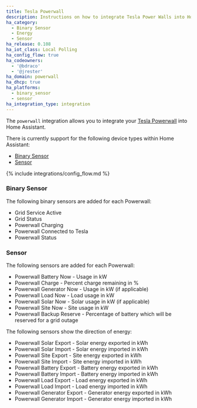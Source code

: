 ```yaml
---
title: Tesla Powerwall
description: Instructions on how to integrate Tesla Power Walls into Home Assistant.
ha_category:
  - Binary Sensor
  - Energy
  - Sensor
ha_release: 0.108
ha_iot_class: Local Polling
ha_config_flow: true
ha_codeowners:
  - '@bdraco'
  - '@jrester'
ha_domain: powerwall
ha_dhcp: true
ha_platforms:
  - binary_sensor
  - sensor
ha_integration_type: integration
---
```


The `powerwall` integration allows you to integrate your [Tesla Powerwall](https://www.tesla.com/powerwall) into Home Assistant.

There is currently support for the following device types within Home Assistant:

- [Binary Sensor](#binary-sensor)
- [Sensor](#sensor)

{% include integrations/config_flow.md %}

### Binary Sensor

The following binary sensors are added for each Powerwall:

- Grid Service Active
- Grid Status
- Powerwall Charging
- Powerwall Connected to Tesla
- Powerwall Status

### Sensor

The following sensors are added for each Powerwall:

- Powerwall Battery Now - Usage in kW
- Powerwall Charge - Percent charge remaining in %
- Powerwall Generator Now - Usage in kW (if applicable)
- Powerwall Load Now - Load usage in kW
- Powerwall Solar Now - Solar usage in kW (if applicable)
- Powerwall Site Now - Site usage in kW
- Powerwall Backup Reserve - Percentage of battery which will be reserved for a grid outage

The following sensors show the direction of energy:

- Powerwall Solar Export - Solar energy exported in kWh
- Powerwall Solar Import - Solar energy imported in kWh
- Powerwall Site Export - Site energy exported in kWh
- Powerwall Site Import - Site energy imported in kWh
- Powerwall Battery Export - Battery energy exported in kWh
- Powerwall Battery Import - Battery energy imported in kWh
- Powerwall Load Export - Load energy exported in kWh
- Powerwall Load Import - Load energy imported in kWh
- Powerwall Generator Export - Generator energy exported in kWh
- Powerwall Generator Import - Generator energy imported in kWh
